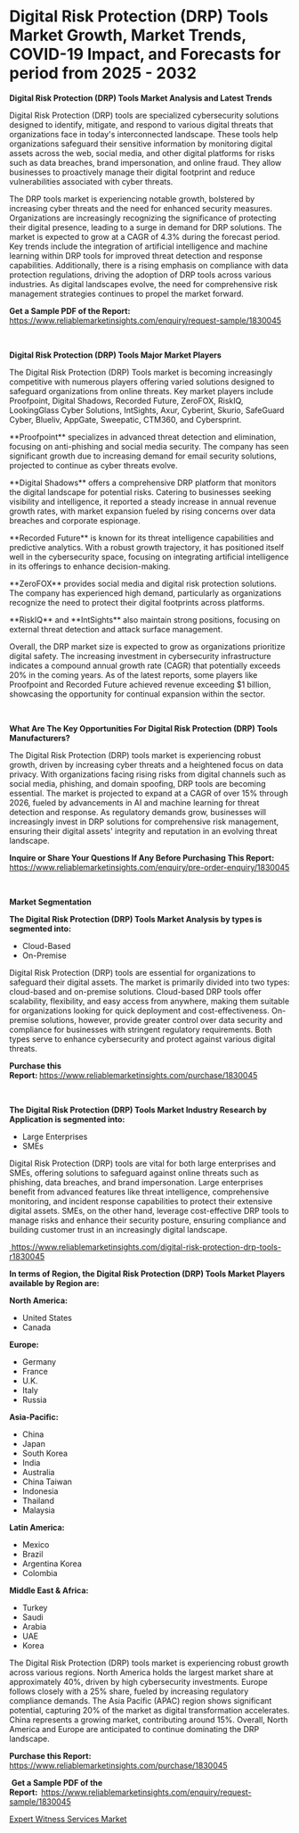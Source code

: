 <p><h1>Digital Risk Protection (DRP) Tools Market Growth, Market Trends, COVID-19 Impact, and Forecasts for period from 2025 - 2032</h1></p><p><strong>Digital Risk Protection (DRP) Tools Market Analysis and Latest Trends</strong></p>
<p><p>Digital Risk Protection (DRP) tools are specialized cybersecurity solutions designed to identify, mitigate, and respond to various digital threats that organizations face in today's interconnected landscape. These tools help organizations safeguard their sensitive information by monitoring digital assets across the web, social media, and other digital platforms for risks such as data breaches, brand impersonation, and online fraud. They allow businesses to proactively manage their digital footprint and reduce vulnerabilities associated with cyber threats.</p><p>The DRP tools market is experiencing notable growth, bolstered by increasing cyber threats and the need for enhanced security measures. Organizations are increasingly recognizing the significance of protecting their digital presence, leading to a surge in demand for DRP solutions. The market is expected to grow at a CAGR of 4.3% during the forecast period. Key trends include the integration of artificial intelligence and machine learning within DRP tools for improved threat detection and response capabilities. Additionally, there is a rising emphasis on compliance with data protection regulations, driving the adoption of DRP tools across various industries. As digital landscapes evolve, the need for comprehensive risk management strategies continues to propel the market forward.</p></p>
<p><strong>Get a Sample PDF of the Report:&nbsp;</strong> <a href="https://www.reliablemarketinsights.com/enquiry/request-sample/1830045?utm_campaign=1937&utm_medium=2&utm_source=Github&utm_content=ia&utm_term=11032025&utm_id=digital-risk-protection-drp-tools">https://www.reliablemarketinsights.com/enquiry/request-sample/1830045</a></p>
<p>&nbsp;</p>
<p><strong>Digital Risk Protection (DRP) Tools Major Market Players</strong></p>
<p><p>The Digital Risk Protection (DRP) Tools market is becoming increasingly competitive with numerous players offering varied solutions designed to safeguard organizations from online threats. Key market players include Proofpoint, Digital Shadows, Recorded Future, ZeroFOX, RiskIQ, LookingGlass Cyber Solutions, IntSights, Axur, Cyberint, Skurio, SafeGuard Cyber, Blueliv, AppGate, Sweepatic, CTM360, and Cybersprint.</p><p>**Proofpoint** specializes in advanced threat detection and elimination, focusing on anti-phishing and social media security. The company has seen significant growth due to increasing demand for email security solutions, projected to continue as cyber threats evolve.</p><p>**Digital Shadows** offers a comprehensive DRP platform that monitors the digital landscape for potential risks. Catering to businesses seeking visibility and intelligence, it reported a steady increase in annual revenue growth rates, with market expansion fueled by rising concerns over data breaches and corporate espionage.</p><p>**Recorded Future** is known for its threat intelligence capabilities and predictive analytics. With a robust growth trajectory, it has positioned itself well in the cybersecurity space, focusing on integrating artificial intelligence in its offerings to enhance decision-making.</p><p>**ZeroFOX** provides social media and digital risk protection solutions. The company has experienced high demand, particularly as organizations recognize the need to protect their digital footprints across platforms.</p><p>**RiskIQ** and **IntSights** also maintain strong positions, focusing on external threat detection and attack surface management. </p><p>Overall, the DRP market size is expected to grow as organizations prioritize digital safety. The increasing investment in cybersecurity infrastructure indicates a compound annual growth rate (CAGR) that potentially exceeds 20% in the coming years. As of the latest reports, some players like Proofpoint and Recorded Future achieved revenue exceeding $1 billion, showcasing the opportunity for continual expansion within the sector.</p></p>
<p>&nbsp;</p>
<p><strong>What Are The Key Opportunities For Digital Risk Protection (DRP) Tools Manufacturers?</strong></p>
<p><p>The Digital Risk Protection (DRP) tools market is experiencing robust growth, driven by increasing cyber threats and a heightened focus on data privacy. With organizations facing rising risks from digital channels such as social media, phishing, and domain spoofing, DRP tools are becoming essential. The market is projected to expand at a CAGR of over 15% through 2026, fueled by advancements in AI and machine learning for threat detection and response. As regulatory demands grow, businesses will increasingly invest in DRP solutions for comprehensive risk management, ensuring their digital assets' integrity and reputation in an evolving threat landscape.</p></p>
<p><strong>Inquire or Share Your Questions If Any Before Purchasing This Report:</strong> <a href="https://www.reliablemarketinsights.com/enquiry/pre-order-enquiry/1830045?utm_campaign=1937&utm_medium=2&utm_source=Github&utm_content=ia&utm_term=11032025&utm_id=digital-risk-protection-drp-tools">https://www.reliablemarketinsights.com/enquiry/pre-order-enquiry/1830045</a></p>
<p>&nbsp;</p>
<p><strong>Market Segmentation</strong></p>
<p><strong>The Digital Risk Protection (DRP) Tools Market Analysis by types is segmented into:</strong></p>
<p><ul><li>Cloud-Based</li><li>On-Premise</li></ul></p>
<p><p>Digital Risk Protection (DRP) tools are essential for organizations to safeguard their digital assets. The market is primarily divided into two types: cloud-based and on-premise solutions. Cloud-based DRP tools offer scalability, flexibility, and easy access from anywhere, making them suitable for organizations looking for quick deployment and cost-effectiveness. On-premise solutions, however, provide greater control over data security and compliance for businesses with stringent regulatory requirements. Both types serve to enhance cybersecurity and protect against various digital threats.</p></p>
<p><strong>Purchase this Report:&nbsp;</strong><a href="https://www.reliablemarketinsights.com/purchase/1830045?utm_campaign=1937&utm_medium=2&utm_source=Github&utm_content=ia&utm_term=11032025&utm_id=digital-risk-protection-drp-tools">https://www.reliablemarketinsights.com/purchase/1830045</a></p>
<p>&nbsp;</p>
<p><strong>The Digital Risk Protection (DRP) Tools Market Industry Research by Application is segmented into:</strong></p>
<p><ul><li>Large Enterprises</li><li>SMEs</li></ul></p>
<p><p>Digital Risk Protection (DRP) tools are vital for both large enterprises and SMEs, offering solutions to safeguard against online threats such as phishing, data breaches, and brand impersonation. Large enterprises benefit from advanced features like threat intelligence, comprehensive monitoring, and incident response capabilities to protect their extensive digital assets. SMEs, on the other hand, leverage cost-effective DRP tools to manage risks and enhance their security posture, ensuring compliance and building customer trust in an increasingly digital landscape.</p></p>
<p><a href="https://www.reliablemarketinsights.com/digital-risk-protection-drp-tools-r1830045?utm_campaign=1937&utm_medium=2&utm_source=Github&utm_content=ia&utm_term=11032025&utm_id=digital-risk-protection-drp-tools">&nbsp;https://www.reliablemarketinsights.com/digital-risk-protection-drp-tools-r1830045</a></p>
<p><strong>In terms of Region, the Digital Risk Protection (DRP) Tools Market Players available by Region are:</strong></p>
<p>
    <p> <strong> North America: </strong>
        <ul>
            <li>United States</li>
            <li>Canada</li>
        </ul>
        </p> 
    <p> <strong> Europe: </strong>
        <ul>
            <li>Germany</li>
            <li>France</li>
            <li>U.K.</li>
            <li>Italy</li>
            <li>Russia</li>
        </ul>
        </p> 
    <p> <strong> Asia-Pacific: </strong>
        <ul>
            <li>China</li>
            <li>Japan</li>
            <li>South Korea</li>
            <li>India</li>
            <li>Australia</li>
            <li>China Taiwan</li>
            <li>Indonesia</li>
            <li>Thailand</li>
            <li>Malaysia</li>
        </ul>
        </p> 
    <p> <strong> Latin America: </strong>
        <ul>
            <li>Mexico</li>
            <li>Brazil</li>
            <li>Argentina Korea</li>
            <li>Colombia</li>
        </ul>
        </p> 
    <p> <strong> Middle East & Africa: </strong>
        <ul>
            <li>Turkey</li>
            <li>Saudi</li>
            <li>Arabia</li>
            <li>UAE</li>
            <li>Korea</li>
        </ul>
    </p>
    </p>
<p><p>The Digital Risk Protection (DRP) tools market is experiencing robust growth across various regions. North America holds the largest market share at approximately 40%, driven by high cybersecurity investments. Europe follows closely with a 25% share, fueled by increasing regulatory compliance demands. The Asia Pacific (APAC) region shows significant potential, capturing 20% of the market as digital transformation accelerates. China represents a growing market, contributing around 15%. Overall, North America and Europe are anticipated to continue dominating the DRP landscape.</p></p>
<p><strong>Purchase this Report: </strong><a href="https://www.reliablemarketinsights.com/purchase/1830045?utm_campaign=1937&utm_medium=2&utm_source=Github&utm_content=ia&utm_term=11032025&utm_id=digital-risk-protection-drp-tools">https://www.reliablemarketinsights.com/purchase/1830045</a></p>
<p>&nbsp;<strong>Get a Sample PDF of the Report:&nbsp;&nbsp;</strong><a href="https://www.reliablemarketinsights.com/enquiry/request-sample/1830045?utm_campaign=1937&utm_medium=2&utm_source=Github&utm_content=ia&utm_term=11032025&utm_id=digital-risk-protection-drp-tools">https://www.reliablemarketinsights.com/enquiry/request-sample/1830045</a></p>
<p><strong></strong></p>
<p><p><a href="https://github.com/lotoahshaiek/Market-Research-Report-List-1/blob/main/expert-witness-services-market.md?utm_campaign=1937&utm_medium=2&utm_source=Github&utm_content=ia&utm_term=11032025&utm_id=digital-risk-protection-drp-tools">Expert Witness Services Market</a></p></p>